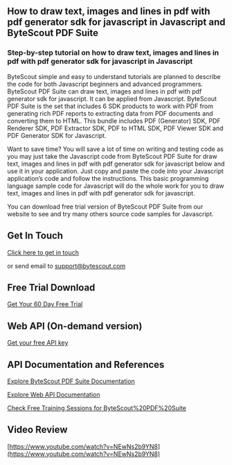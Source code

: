 ## How to draw text, images and lines in pdf with pdf generator sdk for javascript in Javascript and ByteScout PDF Suite

### Step-by-step tutorial on how to draw text, images and lines in pdf with pdf generator sdk for javascript in Javascript

ByteScout simple and easy to understand tutorials are planned to describe the code for both Javascript beginners and advanced programmers. ByteScout PDF Suite can draw text, images and lines in pdf with pdf generator sdk for javascript. It can be applied from Javascript. ByteScout PDF Suite is the set that includes 6 SDK products to work with PDF from generating rich PDF reports to extracting data from PDF documents and converting them to HTML. This bundle includes PDF (Generator) SDK, PDF Renderer SDK, PDF Extractor SDK, PDF to HTML SDK, PDF Viewer SDK and PDF Generator SDK for Javascript.

Want to save time? You will save a lot of time on writing and testing code as you may just take the Javascript code from ByteScout PDF Suite for draw text, images and lines in pdf with pdf generator sdk for javascript below and use it in your application. Just copy and paste the code into your Javascript application’s code and follow the instructions. This basic programming language sample code for Javascript will do the whole work for you to draw text, images and lines in pdf with pdf generator sdk for javascript.

You can download free trial version of ByteScout PDF Suite from our website to see and try many others source code samples for Javascript.

## Get In Touch

[Click here to get in touch](https://bytescout.zendesk.com/hc/en-us/requests/new?subject=ByteScout%20PDF%20Suite%20Question)

or send email to [support@bytescout.com](mailto:support@bytescout.com?subject=ByteScout%20PDF%20Suite%20Question) 

## Free Trial Download

[Get Your 60 Day Free Trial](https://bytescout.com/download/web-installer?utm_source=github-readme)

## Web API (On-demand version)

[Get your free API key](https://pdf.co/documentation/api?utm_source=github-readme)

## API Documentation and References

[Explore ByteScout PDF Suite Documentation](https://bytescout.com/documentation/index.html?utm_source=github-readme)

[Explore Web API Documentation](https://pdf.co/documentation/api?utm_source=github-readme)

[Check Free Training Sessions for ByteScout%20PDF%20Suite](https://academy.bytescout.com/)

## Video Review

[https://www.youtube.com/watch?v=NEwNs2b9YN8](https://www.youtube.com/watch?v=NEwNs2b9YN8)